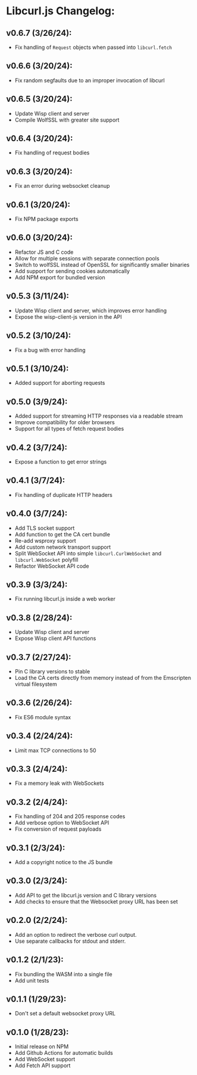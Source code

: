 # Libcurl.js Changelog:

## v0.6.7 (3/26/24):
- Fix handling of `Request` objects when passed into `libcurl.fetch`

## v0.6.6 (3/20/24):
- Fix random segfaults due to an improper invocation of libcurl

## v0.6.5 (3/20/24):
- Update Wisp client and server
- Compile WolfSSL with greater site support

## v0.6.4 (3/20/24):
- Fix handling of request bodies

## v0.6.3 (3/20/24):
- Fix an error during websocket cleanup

## v0.6.1 (3/20/24):
- Fix NPM package exports

## v0.6.0 (3/20/24):
- Refactor JS and C code
- Allow for multiple sessions with separate connection pools
- Switch to wolfSSL instead of OpenSSL for significantly smaller binaries
- Add support for sending cookies automatically
- Add NPM export for bundled version

## v0.5.3 (3/11/24):
- Update Wisp client and server, which improves error handling
- Expose the wisp-client-js version in the API

## v0.5.2 (3/10/24):
- Fix a bug with error handling

## v0.5.1 (3/10/24):
- Added support for aborting requests

## v0.5.0 (3/9/24):
- Added support for streaming HTTP responses via a readable stream
- Improve compatibility for older browsers
- Support for all types of fetch request bodies

## v0.4.2 (3/7/24):
- Expose a function to get error strings

## v0.4.1 (3/7/24):
- Fix handling of duplicate HTTP headers

## v0.4.0 (3/7/24):
- Add TLS socket support
- Add function to get the CA cert bundle
- Re-add wsproxy support
- Add custom network transport support
- Split WebSocket API into simple `libcurl.CurlWebSocket` and `libcurl.WebSocket` polyfill
- Refactor WebSocket API code

## v0.3.9 (3/3/24):
- Fix running libcurl.js inside a web worker

## v0.3.8 (2/28/24):
- Update Wisp client and server
- Expose Wisp client API functions

## v0.3.7 (2/27/24):
- Pin C library versions to stable
- Load the CA certs directly from memory instead of from the Emscripten virtual filesystem

## v0.3.6 (2/26/24):
- Fix ES6 module syntax

## v0.3.4 (2/24/24):
- Limit max TCP connections to 50

## v0.3.3 (2/4/24):
- Fix a memory leak with WebSockets

## v0.3.2 (2/4/24):
- Fix handling of 204 and 205 response codes
- Add verbose option to WebSocket API
- Fix conversion of request payloads

## v0.3.1 (2/3/24):
- Add a copyright notice to the JS bundle

## v0.3.0 (2/3/24):
- Add API to get the libcurl.js version and C library versions
- Add checks to ensure that the Websocket proxy URL has been set 

## v0.2.0 (2/2/24):
- Add an option to redirect the verbose curl output.
- Use separate callbacks for stdout and stderr.

## v0.1.2 (2/1/23):
- Fix bundling the WASM into a single file
- Add unit tests

## v0.1.1 (1/29/23):
- Don't set a default websocket proxy URL

## v0.1.0 (1/28/23):
- Initial release on NPM
- Add Github Actions for automatic builds
- Add WebSocket support
- Add Fetch API support 